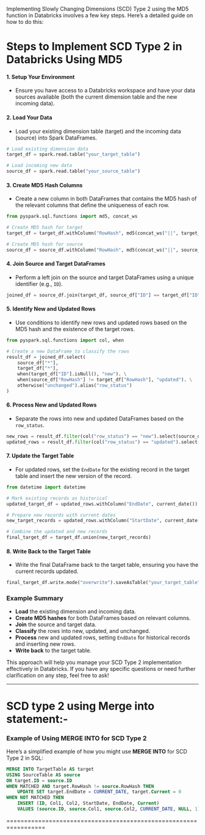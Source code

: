 Implementing Slowly Changing Dimensions (SCD) Type 2 using the MD5 function in Databricks involves a few key steps. Here’s a detailed guide on how to do this:

# Steps to Implement SCD Type 2 in Databricks Using MD5

#### 1. **Setup Your Environment**
- Ensure you have access to a Databricks workspace and have your data sources available (both the current dimension table and the new incoming data).

#### 2. **Load Your Data**
- Load your existing dimension table (target) and the incoming data (source) into Spark DataFrames.

```python
# Load existing dimension data
target_df = spark.read.table("your_target_table")

# Load incoming new data
source_df = spark.read.table("your_source_table")
```

#### 3. **Create MD5 Hash Columns**
- Create a new column in both DataFrames that contains the MD5 hash of the relevant columns that define the uniqueness of each row. 

```python
from pyspark.sql.functions import md5, concat_ws

# Create MD5 hash for target
target_df = target_df.withColumn("RowHash", md5(concat_ws("||", target_df["col1"], target_df["col2"], target_df["col3"])))

# Create MD5 hash for source
source_df = source_df.withColumn("RowHash", md5(concat_ws("||", source_df["col1"], source_df["col2"], source_df["col3"])))
```

#### 4. **Join Source and Target DataFrames**
- Perform a left join on the source and target DataFrames using a unique identifier (e.g., `ID`).

```python
joined_df = source_df.join(target_df, source_df["ID"] == target_df["ID"], "left")
```

#### 5. **Identify New and Updated Rows**
- Use conditions to identify new rows and updated rows based on the MD5 hash and the existence of the target rows.

```python
from pyspark.sql.functions import col, when

# Create a new DataFrame to classify the rows
result_df = joined_df.select(
    source_df["*"],
    target_df["*"],
    when(target_df["ID"].isNull(), "new"). \
    when(source_df["RowHash"] != target_df["RowHash"], "updated"). \
    otherwise("unchanged").alias("row_status")
)
```

#### 6. **Process New and Updated Rows**
- Separate the rows into new and updated DataFrames based on the `row_status`.

```python
new_rows = result_df.filter(col("row_status") == "new").select(source_df["*"])
updated_rows = result_df.filter(col("row_status") == "updated").select(source_df["*"], target_df["*"])
```

#### 7. **Update the Target Table**
- For updated rows, set the `EndDate` for the existing record in the target table and insert the new version of the record.

```python
from datetime import datetime

# Mark existing records as historical
updated_target_df = updated_rows.withColumn("EndDate", current_date()).withColumn("Current", lit(0))

# Prepare new records with current dates
new_target_records = updated_rows.withColumn("StartDate", current_date()).withColumn("EndDate", lit(None)).withColumn("Current", lit(1))

# Combine the updated and new records
final_target_df = target_df.union(new_target_records)
```

#### 8. **Write Back to the Target Table**
- Write the final DataFrame back to the target table, ensuring you have the current records updated.

```python
final_target_df.write.mode("overwrite").saveAsTable("your_target_table")
```

### Example Summary
- **Load** the existing dimension and incoming data.
- **Create MD5 hashes** for both DataFrames based on relevant columns.
- **Join** the source and target data.
- **Classify** the rows into new, updated, and unchanged.
- **Process** new and updated rows, setting `EndDate` for historical records and inserting new rows.
- **Write back** to the target table.

This approach will help you manage your SCD Type 2 implementation effectively in Databricks. If you have any specific questions or need further clarification on any step, feel free to ask!

-----------------------------------------------------------------------------------------------------------------------------

# SCD type 2 using Merge into statement:-

### Example of Using MERGE INTO for SCD Type 2

Here’s a simplified example of how you might use **MERGE INTO** for SCD Type 2 in SQL:

```sql
MERGE INTO TargetTable AS target
USING SourceTable AS source
ON target.ID = source.ID
WHEN MATCHED AND target.RowHash != source.RowHash THEN
    UPDATE SET target.EndDate = CURRENT_DATE, target.Current = 0
WHEN NOT MATCHED THEN
    INSERT (ID, Col1, Col2, StartDate, EndDate, Current)
    VALUES (source.ID, source.Col1, source.Col2, CURRENT_DATE, NULL, 1);
```
=================================================================


